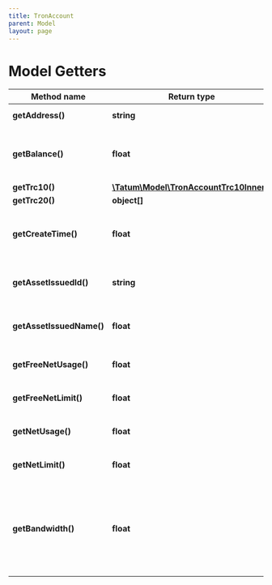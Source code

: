 ```yaml
---
title: TronAccount
parent: Model
layout: page
---
```


# Model Getters

Method name | Return type | Description | Notes
------------ | ------------- | ------------- | -------------
**getAddress()** | **string** | Account address |
**getBalance()** | **float** | Balance of the TRX, in SUN. SUN is 1/1000000 TRX. |
**getTrc10()** | [**\Tatum\Model\TronAccountTrc10Inner[]**](../TronAccountTrc10Inner) |  |
**getTrc20()** | **object[]** |  |
**getCreateTime()** | **float** | Date of creation of the account in UTC millis. |
**getAssetIssuedId()** | **string** | ID of the issued TRC10 token, if any. | [optional]
**getAssetIssuedName()** | **float** | Balance of the issued TRC10 token, if any. | [optional]
**getFreeNetUsage()** | **float** | Free usage of the network. |
**getFreeNetLimit()** | **float** | Free usage limit of the network. | [optional]
**getNetUsage()** | **float** | Extra usage of the network. | [optional]
**getNetLimit()** | **float** | Extra usage limit of the network. | [optional]
**getBandwidth()** | **float** | Remaining usage of the network, equal to freeNetLimit - freeNetUsed + netLimit - netUsed. |


